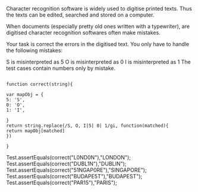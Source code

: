 Character recognition software is widely used to digitise printed texts. Thus the texts can be edited, searched and stored on a computer.

When documents (especially pretty old ones written with a typewriter), are digitised character recognition softwares often make mistakes.

Your task is correct the errors in the digitised text. You only have to handle the following mistakes:

S is misinterpreted as 5
O is misinterpreted as 0
I is misinterpreted as 1
The test cases contain numbers only by mistake.

```

function correct(string){

var mapObj = {
5: 'S', 
0: 'O', 
1: 'I', 

}
return string.replace(/S, O, I|5| 0| 1/gi, function(matched){
return mapObj[matched]
})

}
```

Test.assertEquals(correct("L0ND0N"),"LONDON");
Test.assertEquals(correct("DUBL1N"),"DUBLIN");
Test.assertEquals(correct("51NGAP0RE"),"SINGAPORE");
Test.assertEquals(correct("BUDAPE5T"),"BUDAPEST");
Test.assertEquals(correct("PAR15"),"PARIS");
